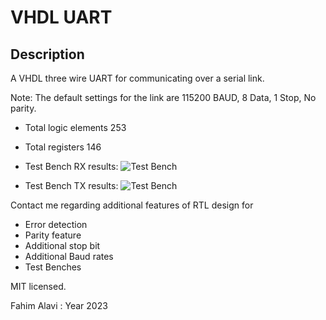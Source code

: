 # VHDL UART
## Description
A VHDL three wire UART for communicating over a serial link.

Note: The default settings for the link are 115200 BAUD, 8 Data, 1 Stop, No parity.

* Total logic elements	253 
* Total registers	146

* Test Bench RX results:
![Test Bench](https://github.com/fahimalavi/UART_3Wires/blob/main/Images/Test_Bench_RX_Results.jpg?raw=true)

* Test Bench TX results:
![Test Bench](https://github.com/fahimalavi/UART_3Wires/blob/main/Images/Test_Bench_TX_Results.jpg?raw=true)

Contact me regarding additional features of RTL design for
- Error detection
- Parity feature
- Additional stop bit
- Additional Baud rates
- Test Benches

MIT licensed.

Fahim Alavi : Year 2023
